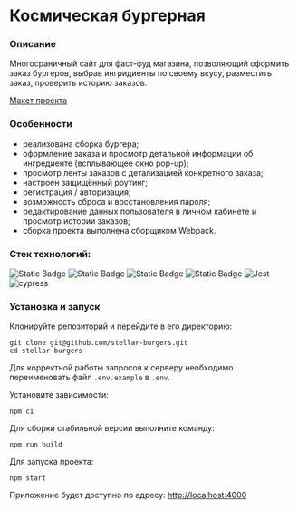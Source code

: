 # Космическая бургерная

### Описание
Многосраничный сайт для фаст-фуд магазина, позволяющий оформить заказ бургеров, выбрав ингридиенты по своему вкусу, разместить заказ, проверить историю заказов.

[Макет проекта](<https://www.figma.com/file/vIywAvqfkOIRWGOkfOnReY/React-Fullstack_-Проектные-задачи-(3-месяца)_external_link?type=design&node-id=0-1&mode=design>)

### Особенности
- реализована сборка бургера; 
- оформление заказа и просмотр детальной информации об ингредиенте (всплывающее окно pop-up);
- просмотр ленты заказов с детализацией конкретного заказа;
- настроен защищённый роутинг;
- регистрация / авторизация;
- возможность сброса и восстановления пароля;
- редактирование данных пользователя в личном кабинете и просмотр истории заказов;
- сборка проекта выполнена сборщиком Webpack.

### Стек технологий:

![Static Badge](https://img.shields.io/badge/react-20232a?style=for-the-badge&logo=react)
![Static Badge](https://img.shields.io/badge/typescript-3178c6?style=for-the-badge&logo=typescript&logoColor=white)
![Static Badge](https://img.shields.io/badge/redux_toolkit-764abc?style=for-the-badge&logo=redux&logoColor=white)
![Static Badge](https://img.shields.io/badge/react_router-faf9f6?style=for-the-badge&logo=react%20router)
![Jest](https://img.shields.io/badge/-jest-%23C21325?style=for-the-badge&logo=jest&logoColor=white)
![cypress](https://img.shields.io/badge/-cypress-%23E5E5E5?style=for-the-badge&logo=cypress&logoColor=058a5e)
  
### Установка и запуск
Клонируйте репозиторий и перейдите в его директорию:
```
git clone git@github.com/stellar-burgers.git
cd stellar-burgers
```
Для корректной работы запросов к серверу необходимо переименовать файл `.env.example` в `.env`.  

Установите зависимости:
```
npm ci
```
Для сборки стабильной версии выполните команду:
```
npm run build
```
Для запуска проекта:
```
npm start
```
Приложение будет доступно по адресу: [http://localhost:4000](http://localhost:4000)



